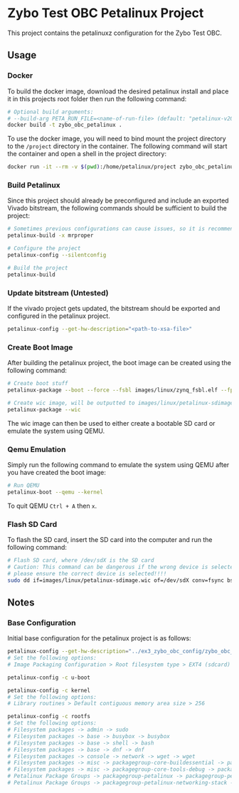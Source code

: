 # Zybo Test OBC Petalinux Project

This project contains the petalinuxz configuration for the Zybo Test OBC.

## Usage

### Docker

To build the docker image, download the desired petalinux install and place it in this projects root folder then run the following command:

```bash
# Optional build arguments:
# --build-arg PETA_RUN_FILE=<name-of-run-file> (default: "petalinux-v2022.2-10141622-installer.run"
docker build -t zybo_obc_petalinux .
```

To use the docker image, you will need to bind mount the project directory to the `/project` directory in the container. The following command will start the container and open a shell in the project directory:

```bash
docker run -it --rm -v $(pwd):/home/petalinux/project zybo_obc_petalinux
```

### Build Petalinux

Since this project should already be preconfigured and include an exported Vivado bitstream, the following commands should be sufficient to build the project:

```bash
# Sometimes previous configurations can cause issues, so it is recommended to start with a clean configuration
petalinux-build -x mrproper 

# Configure the project
petalinux-config --silentconfig

# Build the project
petalinux-build
```

### Update bitstream (Untested)

If the vivado project gets updated, the bitstream should be exported and configured in the petalinux project.

```bash
petalinux-config --get-hw-description="<path-to-xsa-file>"
```

### Create Boot Image

After building the petalinux project, the boot image can be created using the following command:

```bash
# Create boot stuff
petalinux-package --boot --force --fsbl images/linux/zynq_fsbl.elf --fpga images/linux/system.bit --u-boot

# Create wic image, will be outputted to images/linux/petalinux-sdimage.wic
petalinux-package --wic
```

The wic image can then be used to either create a bootable SD card or emulate the system using QEMU.

### Qemu Emulation

Simply run the following command to emulate the system using QEMU after you have created the boot image:

```bash
# Run QEMU
petalinux-boot --qemu --kernel
```

To quit QEMU `Ctrl + A` then `x`.

### Flash SD Card

To flash the SD card, insert the SD card into the computer and run the following command:

```bash
# Flash SD card, where /dev/sdX is the SD card
# Caution: This command can be dangerous if the wrong device is selected
# please ensure the correct device is selected!!!!
sudo dd if=images/linux/petalinux-sdimage.wic of=/dev/sdX conv=fsync bs=4M status=progress
```

## Notes

### Base Configuration

Initial base configuration for the petalinux project is as follows:

```bash
petalinux-config --get-hw-description="../ex3_zybo_obc_config/zybo_obc_v0.0.1.xsa"
# Set the following options:
# Image Packaging Configuration > Root filesystem type > EXT4 (sdcard)

petalinux-config -c u-boot

petalinux-config -c kernel
# Set the following options:
# Library routines > Default contiguous memory area size > 256

petalinux-config -c rootfs
# Set the following options:
# Filesystem packages -> admin -> sudo
# Filesystem packages -> base -> busybox -> busybox
# Filesystem packages -> base -> shell -> bash
# Filesystem packages -> base -> dnf -> dnf
# Filesystem packages -> console -> network -> wget -> wget
# Filesystem packages -> misc -> packagegroup-core-buildessential -> packagegroup-core-buildessential
# Filesystem packages -> misc -> packagegroup-core-tools-debug -> packagegroup-core-tools-debug
# Petalinux Package Groups -> packagegroup-petalinux -> packagegroup-petalinux
# Petalinux Package Groups -> packagegroup-petalinux-networking-stack -> packagegroup-petalinux-networking-stack
```
